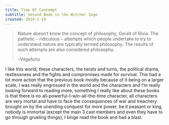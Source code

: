 ```yaml
---
title: Time Of Contempt
subtitle: Second Book in the Witcher Sage
created: 2019-1-19
---
```


> Nature doesn’t know the concept of philosophy, Geralt of Rivia. The pathetic – ridiculous – attempts which people undertake to try to understand nature are typically termed philosophy. The results of such attempts are also considered philosophy.
>
> –Vilgefortz

I like this world, these characters, the twists and turns, the political drama, restlessness and the fights and compromises made for survival. This had a lot more action that the previous book mostly because of it being on a larger scale, I was really engrossed in the world and the characters and I’m really looking forward to reading more, something I really like about these books is that there is no all-powerful-I-win-all-the-time character, all characters are very mortal and have to face the consequences of war and treachery brought on by the unending conquest for more power, be it peasant or king, nobody is immortal (except the main 3 cast members and even they have to go through grueling things), I binge read the book and had a blast.